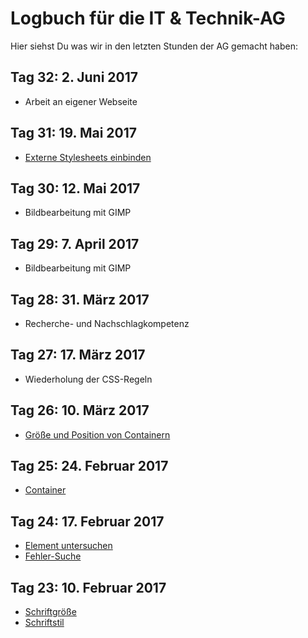 # Logbuch für die IT & Technik-AG
Hier siehst Du was wir in den letzten Stunden der AG gemacht haben:

## Tag 32: 2. Juni 2017
- Arbeit an eigener Webseite

## Tag 31: 19. Mai 2017
- [Externe Stylesheets einbinden](https://it-moerike.github.io/htmlwiki.html#weiteres)

## Tag 30: 12. Mai 2017
- Bildbearbeitung mit GIMP

## Tag 29: 7. April 2017
- Bildbearbeitung mit GIMP

## Tag 28: 31. März 2017
- Recherche- und Nachschlagkompetenz

## Tag 27: 17. März 2017
- Wiederholung der CSS-Regeln

## Tag 26: 10. März 2017
- [Größe und Position von Containern](https://it-moerike.github.io/htmlwiki.html#container)

## Tag 25: 24. Februar 2017
- [Container](https://it-moerike.github.io/htmlwiki.html#container)

## Tag 24: 17. Februar 2017
- [Element untersuchen](https://it-moerike.github.io/htmlwiki.html#tools)
- [Fehler-Suche](https://it-moerike.github.io/htmlwiki.html#tools)

## Tag 23: 10. Februar 2017
- [Schriftgröße](https://it-moerike.github.io/htmlwiki.html#weitere-html-tags)
- [Schriftstil](https://it-moerike.github.io/htmlwiki.html#weitere-html-tags)
